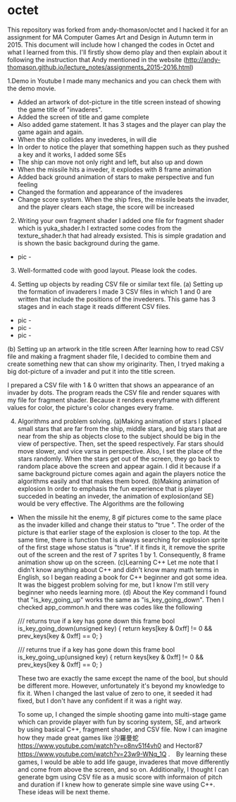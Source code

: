 # octet

This repository was forked from andy-thomason/octet and I hacked it for an assignment for MA Computer Games Art and Design in Autumn term in 2015. This document will include how I changed the codes in Octet and what I learned from this.
I'll firstly show demo play and then explain about it following the instruction that Andy mentioned in the website (http://andy-thomason.github.io/lecture_notes/assignments_2015-2016.html)

1.Demo in Youtube
I made many mechanics and you can check them with the demo movie.
- Added an artwork of dot-picture in the title screen instead of showing the game title of "invaderes".
- Added the screen of title and game complete
- Also added game statement. It has 3 stages and the player can play the game again and again.
- When the ship collides any invederes, in will die
- In order to notice the player that something happen such as they pushed a key and it works, I added some SEs
- The ship can move not only right and left, but also up and down
- When the missile hits a inveder, it explodes with 8 frame animation
- Added back ground animation of stars to make perspective and fun feeling
- Changed the formation and appearance of the invaderes 
- Change score system. When the ship fires, the missile beats the invader, and the player clears each stage, the score will be increased

2. Writing your own fragment shader
I added one file for fragment shader which is yuka_shader.h I extracted some codes from the texture_shader.h that had already exsisted. This is simple gradation and is shown the basic background during the game. 

- pic - 

3. Well-formatted code with good layout.
Please look the codes.

4. Setting up objects by reading CSV file or similar text file.
(a) Setting up the formation of invaderers
I made 3 CSV files in which 1 and 0 are written that include the positions of the invederers. This game has 3 stages and in each stage it reads different CSV files.  

- pic -
- pic -
- pic -

(b) Setting up an artwork in the title screen
After learning how to read CSV file and making a fragment shader file, I decided to combine them and create something new that can show my originarity. Then, I tryed making a big dot-picture of a invader and put it into the title screen. 

I prepared a CSV file with 1 & 0 written that shows an appearance of an invader by dots. The program reads the CSV file and render squares with my file for fragment shader. Because it renders everyframe with different values for color, the picture's color changes every frame.

4. Algorithms and problem solving.
  (a)Making animation of stars 
    I placed small stars that are far from the ship, middle stars, and big stars that are near from the ship as objects close to the subject should be big in the view of perspective. Then, set the speed respectively. Far stars should move slower, and vice varsa in perspective. Also, I set the place of the stars randomly. When the stars get out of the screen, they go back to random place above the screen and appear again. I did it because if a same background picture comes again and again the players notice the algorithms easily and that makes them bored. 
  (b)Making animation of explosion
  In order to emphasis the fun experience that is player succeded in beating an inveder, the animation of explosion(and SE) would be very effective. The Algorithms are the following
- When the missile hit the enemy, 8 gif pictures come to the same place as the invader killed and change their status to "true ". The order of the picture is that earlier stage of the explosion is closer to the top. At the same time, there is function that is always searching for explosion sprite of the first stage whose status is "true". If it finds it, it remove the sprite out of the screen and the rest of 7 sprites 1 by 1.  Consequently, 8 frame animation show up on the screen.
  (c)Learning C++
     Let me note that I didn't know anything about C++ and didn't know many math terms in English, so I began reading a book for C++ beginner and got some idea. It was the biggest problem solving for me, but I know I'm still very beginner who needs learning more. 
 (d) About the Key command
I found that "is_key_going_up" works the same as "is_key_going_down". Then I checked app_common.h and there was codes like the following

    /// returns true if a key has gone down this frame
    bool is_key_going_down(unsigned key) {
      return keys[key & 0xff] != 0 && prev_keys[key & 0xff] == 0;
    }

    /// returns true if a key has gone down this frame
    bool is_key_going_up(unsigned key) {
      return keys[key & 0xff] != 0 && prev_keys[key & 0xff] == 0;
    }
  
  These two are exactly the same except the name of the bool, but  should be different more. However, unfortunately it's beyond my knowledge to fix it. When I changed the last value of zero to one, it seeded it had fixed, but I don't have any confident if it was a right way. 
    
    To some up, I changed the simple shooting game into multi-stage game which can provide player with fun by scoring system, SE, and artwork by using basical C++, fragment shader, and CSV file.  Now I can imagine how they made great games like 沙羅曼蛇 https://www.youtube.com/watch?v=o8nv51f4vh0 and Hector87 https://www.youtube.com/watch?v=23w9-WNq_1Q .　By learning these games, I would be able to add life gauge, invaderes that move differently and come from above the screen, and so on. Additionally, I thought I can generate bgm using CSV file as a music score with informaion of pitch and duration if I knew how to generate simple sine wave using C++. These ideas will be next theme.
